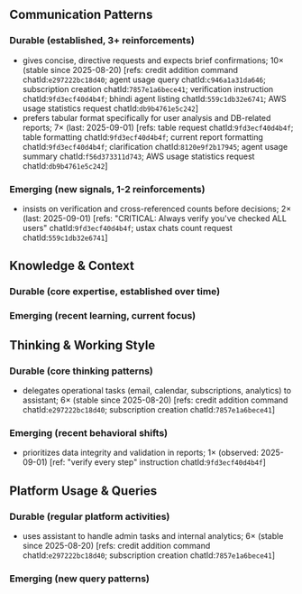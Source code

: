 ## Communication Patterns
### Durable (established, 3+ reinforcements)
- gives concise, directive requests and expects brief confirmations; 10× (stable since 2025-08-20) [refs: credit addition command chatId:`e297222bc18d40`; agent usage query chatId:`c946a1a31da646`; subscription creation chatId:`7857e1a6bece41`; verification instruction chatId:`9fd3ecf40d4b4f`; bhindi agent listing chatId:`559c1db32e6741`; AWS usage statistics request chatId:`db9b4761e5c242`]
- prefers tabular format specifically for user analysis and DB-related reports; 7× (last: 2025-09-01) [refs: table request chatId:`9fd3ecf40d4b4f`; table formatting chatId:`9fd3ecf40d4b4f`; current report formatting chatId:`9fd3ecf40d4b4f`; clarification chatId:`8120e9f2b17945`; agent usage summary chatId:`f56d373311d743`; AWS usage statistics request chatId:`db9b4761e5c242`]

### Emerging (new signals, 1-2 reinforcements)
- insists on verification and cross-referenced counts before decisions; 2× (last: 2025-09-01) [refs: "CRITICAL: Always verify you've checked ALL users" chatId:`9fd3ecf40d4b4f`; ustax chats count request chatId:`559c1db32e6741`]

## Knowledge & Context
### Durable (core expertise, established over time)

### Emerging (recent learning, current focus)

## Thinking & Working Style
### Durable (core thinking patterns)
- delegates operational tasks (email, calendar, subscriptions, analytics) to assistant; 6× (stable since 2025-08-20) [refs: credit addition command chatId:`e297222bc18d40`; subscription creation chatId:`7857e1a6bece41`]

### Emerging (recent behavioral shifts)
- prioritizes data integrity and validation in reports; 1× (observed: 2025-09-01) [ref: "verify every step" instruction chatId:`9fd3ecf40d4b4f`]

## Platform Usage & Queries
### Durable (regular platform activities)
- uses assistant to handle admin tasks and internal analytics; 6× (stable since 2025-08-20) [refs: credit addition command chatId:`e297222bc18d40`; subscription creation chatId:`7857e1a6bece41`]

### Emerging (new query patterns)
